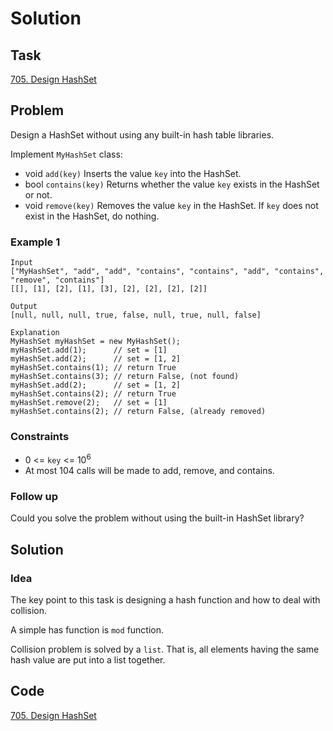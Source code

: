 # Solution

## Task

[705. Design HashSet](https://leetcode-cn.com/problems/design-hashset/)


## Problem

Design a HashSet without using any built-in hash table libraries.

Implement ``MyHashSet`` class:

* void ``add(key)`` Inserts the value ``key`` into the HashSet.
* bool ``contains(key)`` Returns whether the value ``key`` exists in the HashSet or not.
* void ``remove(key)`` Removes the value ``key`` in the HashSet. If ``key`` does not exist in the HashSet, do nothing.
 

### Example 1

```
Input
["MyHashSet", "add", "add", "contains", "contains", "add", "contains", "remove", "contains"]
[[], [1], [2], [1], [3], [2], [2], [2], [2]]

Output
[null, null, null, true, false, null, true, null, false]

Explanation
MyHashSet myHashSet = new MyHashSet();
myHashSet.add(1);      // set = [1]
myHashSet.add(2);      // set = [1, 2]
myHashSet.contains(1); // return True
myHashSet.contains(3); // return False, (not found)
myHashSet.add(2);      // set = [1, 2]
myHashSet.contains(2); // return True
myHashSet.remove(2);   // set = [1]
myHashSet.contains(2); // return False, (already removed)
```

### Constraints

* 0 <= ``key`` <= 10<sup>6</sup>
* At most 104 calls will be made to add, remove, and contains.
 

### Follow up
  Could you solve the problem without using the built-in HashSet library?

## Solution

### Idea
The key point to this task is designing a hash function and how to deal with collision.

A simple has function is ``mod`` function.

Collision problem is solved by a ``list``. That is, all elements having the same hash value are put into a list together.

## Code
[705. Design HashSet](https://github.com/0oTedo0/Leetcode-Exercises/blob/main/Daily%20Exercises/Mar%202021/2021-03-13%20:%20705.%20Design%20HashSet/705.%20Design%20HashSet.py)

